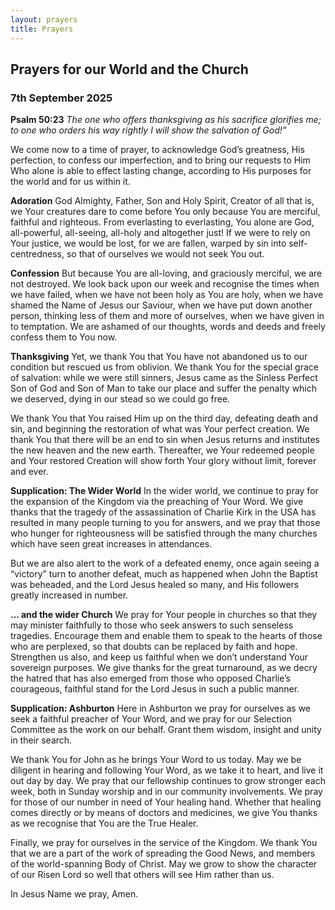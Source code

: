 ```yaml
---
layout: prayers
title: Prayers
---
```

## Prayers for our World and the Church 
### 7th September 2025

**Psalm 50:23** 
_The one who offers thanksgiving as his sacrifice glorifies me;_
_to one who orders his way rightly I will show the salvation of God!”_

We come now to a time of prayer, to acknowledge God’s greatness, His perfection, to confess our imperfection, and to bring our requests to Him Who alone is able to effect lasting change, according to His purposes for the world and for us within it.

**Adoration**
God Almighty, Father, Son and Holy Spirit, Creator of all that is, we Your creatures dare to come before You only because You are merciful, faithful and righteous. From everlasting to everlasting, You alone are God, all-powerful, all-seeing, all-holy and altogether just! If we were to rely on Your justice, we would be lost, for we are fallen, warped by sin into self-centredness, so that of ourselves we would not seek You out.

**Confession**
But because You are all-loving, and graciously merciful, we are not destroyed. We look back upon our week and recognise the times when we have failed, when we have not been holy as You are holy, when we have shamed the Name of Jesus our Saviour, when we have put down another person, thinking less of them and more of ourselves, when we have given in to temptation. We are ashamed of our thoughts, words and deeds and freely confess them to You now.

**Thanksgiving**
Yet, we thank You that You have not abandoned us to our condition but rescued us from oblivion. We thank You for the special grace of salvation: while we were still sinners, Jesus came as the Sinless Perfect Son of God and Son of Man to take our place and suffer the penalty which we deserved, dying in our stead so we could go free.

We thank You that You raised Him up on the third day, defeating death and sin, and beginning the restoration of what was Your perfect creation. We thank You that there will be an end to sin when Jesus returns and institutes the new heaven and the new earth. Thereafter, we Your redeemed people and Your restored Creation will show forth Your glory without limit, forever and ever.

**Supplication: The Wider World**
In the wider world, we continue to pray for the expansion of the Kingdom via the preaching of Your Word. We give thanks that the tragedy of the assassination of Charlie Kirk in the USA has resulted in many people turning to you for answers, and we pray that those who hunger for righteousness will be satisfied through the many churches which have seen great increases in attendances.

But we are also alert to the work of a defeated enemy, once again seeing a “victory” turn to another defeat, much as happened when John the Baptist was beheaded, and the Lord Jesus healed so many, and His followers greatly increased in number.

**... and the wider Church**
We pray for Your people in churches so that they may minister faithfully to those who seek answers to such senseless tragedies. Encourage them and enable them to speak to the hearts of those who are perplexed, so that doubts can be replaced by faith and hope. Strengthen us also, and keep us faithful when we don’t understand Your sovereign purposes. We give thanks for the great turnaround, as we decry the hatred that has also emerged from those who opposed Charlie’s courageous, faithful stand for the Lord Jesus in such a public manner. 


**Supplication: Ashburton**
Here in Ashburton we pray for ourselves as we seek a faithful preacher of Your Word, and we pray for our Selection Committee as the work on our behalf. Grant them wisdom, insight and unity in their search.

We thank You for John as he brings Your Word to us today. May we be diligent in hearing and following Your Word, as we take it to heart, and live it out day by day. We pray that our fellowship continues to grow stronger each week, both in Sunday worship and in our community involvements. We pray for those of our number in need of Your healing hand. Whether that healing comes directly or by means of doctors and medicines, we give You thanks as we recognise that You are the True Healer.

Finally, we pray for ourselves in the service of the Kingdom. We thank You that we are a part of the work of spreading the Good News, and members of the world-spanning Body of Christ. May we grow to show the character of our Risen Lord so well that others will see Him rather than us.

In Jesus Name we pray, Amen.

